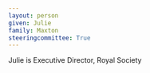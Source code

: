 ```yaml
---
layout: person
given: Julie
family: Maxton
steeringcommittee: True
---
```

Julie is Executive Director, Royal Society
